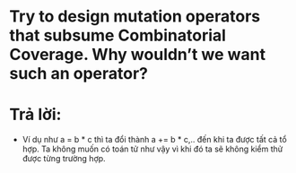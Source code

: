 # Try to design mutation operators that subsume Combinatorial Coverage. Why wouldn’t we want such an operator?

# Trả lời:
* Ví dụ như a = b * c thì ta đổi thành a += b * c,.. đến khi ta được tất cả tổ hợp. Ta không muốn có toán tử như vậy vì khi đó ta sẽ không kiểm thử được từng trường hợp.